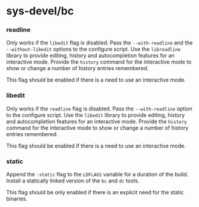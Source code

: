 # sys-devel/bc

### readline
Only works if the `libedit` flag is disabled. Pass the `--with-readline` and the `--without-libedit` options to the configure script. Use the `libreadline` library to provide editing, history and autocompletion features for an interactive mode. Provide the `history` command for the interactive mode to show or change a number of history entries remembered.

This flag should be enabled if there is a need to use an interactive mode.

### libedit
Only works if the `readline` flag is disabled. Pass the `--with-readline` option to the configure script. Use the `libedit` library to provide editing, history and autocompletion features for an interactive mode. Provide the `history` command for the interactive mode to show or change a number of history entries remembered.

This flag should be enabled if there is a need to use an interactive mode.

### static
Append the `-static` flag to the `LDFLAGS` variable for a duration of the build. Install a statically linked version of the `bc` and `dc` tools.

This flag should be only enabled if there is an explicit need for the static binaries.
